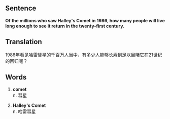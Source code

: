 ## Sentence

**Of the millions who saw Halley's Comet in 1986, how many people will live long enough to see it return in the twenty-first century.**   

## Translation

1986年看见哈雷彗星的千百万人当中，有多少人能够长寿到足以目睹它在21世纪的回归呢？   

## Words   

1. **comet**   
n. 彗星

2. **Halley's Comet**   
n. 哈雷彗星   

